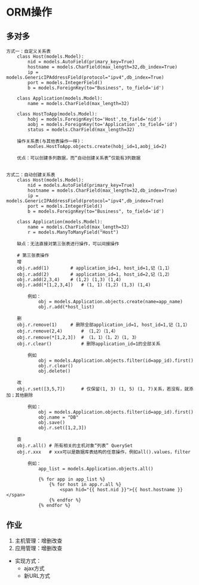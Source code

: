 # ORM操作 #

## 多对多 ##
	方式一：自定义关系表
		class Host(models.Model):
			nid = models.AutoField(primary_key=True)
			hostname = models.CharField(max_length=32,db_index=True)
			ip = models.GenericIPAddressField(protocol="ipv4",db_index=True)
			port = models.IntegerField()
			b = models.ForeignKey(to="Business", to_field='id')

		class Application(models.Model):
			name = models.CharField(max_length=32)
		
		class HostToApp(models.Model):
			hobj = models.ForeignKey(to='Host',to_field='nid')
			aobj = models.ForeignKey(to='Application',to_field='id')
			status = models.CharField(max_length=32)
			
		操作关系表(与其他表操作一样)：
			modles.HostToApp.objects.create(hobj_id=1,aobj_id=2)
					
		优点：可以创建多列数据，而“自动创建关系表”仅能有3列数据
	
				
	方式二：自动创建关系表
		class Host(models.Model):
			nid = models.AutoField(primary_key=True)
			hostname = models.CharField(max_length=32,db_index=True)
			ip = models.GenericIPAddressField(protocol="ipv4",db_index=True)
			port = models.IntegerField()
			b = models.ForeignKey(to="Business", to_field='id')

		class Application(models.Model):
			name = models.CharField(max_length=32)
			r = models.ManyToManyField("Host")
			
		缺点：无法直接对第三张表进行操作，可以间接操作
											
		# 第三张表操作
		增
		obj.r.add(1)		# application_id=1, host_id=1,记（1,1）
		obj.r.add(2)		# application_id=1, host_id=2,记（1,2）
		obj.r.add(2,3,4)	# (1,2) (1,3) (1,4)
		obj.r.add(*[1,2,3,4])	# (1, 1) (1,2) (1,3) (1,4)

			例如：
				obj = models.Application.objects.create(name=app_name)
    			obj.r.add(*host_list)
		
		删
		obj.r.remove(1)		# 删除全部application_id=1, host_id=1,记（1,1）
		obj.r.remove(2,4)		# （1,2）（1,4）
		obj.r.remove(*[1,2,3])	# （1，1）（1，2）（1, 3）			
		obj.r.clear()			# 删除application_id=1的全部关系
			
			例如
				obj = models.Application.objects.filter(id=app_id).first()
			    obj.r.clear()
			    obj.delete()
		
		改
		obj.r.set([3,5,7])		# 仅保留(1, 3) (1, 5) (1, 7)关系，若没有，就添加；其他删除
			
			例如：
				obj = models.Application.objects.filter(id=app_id).first()
			    obj.name = "DB"
			    obj.save()
			    obj.r.set([1,2,3])
		
		查
		obj.r.all()	# 所有相关的主机对象“列表” QuerySet
		obj.r.xxx 	# xxx可以是数据库表结构的任意操作，例如all().values，filter

			例如：
				app_list = models.Application.objects.all()

				{% for app in app_list %}
				    {% for host in app.r.all %}
				        <span hid="{{ host.nid }}">{{ host.hostname }}</span>
				    {% endfor %}
				{% endfor %}

## 作业 ##
1. 主机管理：增删改查
2. 应用管理：增删改查

- 实现方式：
	- ajax方式
	- 新URL方式